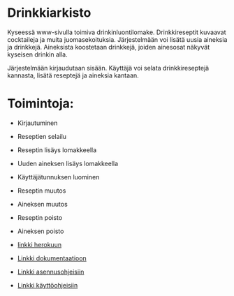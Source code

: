 # Drinkkiarkisto
Kyseessä www-sivulla toimiva drinkinluontilomake. Drinkkireseptit kuvaavat cocktaileja ja muita juomasekoituksia. Järjestelmään voi lisätä uusia aineksia ja drinkkejä. Aineksista koostetaan drinkkejä, joiden ainesosat näkyvät kyseisen drinkin alla.

Järjestelmään kirjaudutaan sisään.
Käyttäjä voi selata drinkkireseptejä kannasta, lisätä reseptejä ja aineksia kantaan.


# Toimintoja:

* Kirjautuminen
* Reseptien selailu
* Reseptin lisäys lomakkeella
* Uuden aineksen lisäys lomakkeella
* Käyttäjätunnuksen luominen
* Reseptin muutos
* Aineksen muutos
* Reseptin poisto
* Aineksen poisto


* [linkki herokuun](https://drinkkiarkisto-tsoha.herokuapp.com/)
* [Linkki dokumentaatioon](https://github.com/ollivaan/Drinkkiarkisto/tree/master/dokumentaatio)
* [Linkki asennusohjeisiin](https://github.com/ollivaan/Drinkkiarkisto/tree/master/dokumentaatio/asennusohjeet.md)
* [Linkki käyttöohjeisiin](https://github.com/ollivaan/Drinkkiarkisto/tree/master/dokumentaatio/kayttöohje.md)



